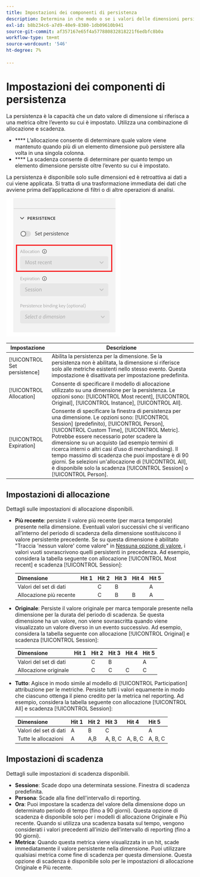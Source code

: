 ```yaml
---
title: Impostazioni dei componenti di persistenza
description: Determina in che modo o se i valori delle dimensioni persistono da un evento all’altro.
exl-id: b8b234c6-a7d9-40e9-8380-1db09610b941
source-git-commit: af357167e65f4a577880832818221f6edbfc8b0a
workflow-type: tm+mt
source-wordcount: '546'
ht-degree: 7%

---
```



# Impostazioni dei componenti di persistenza

La persistenza è la capacità che un dato valore di dimensione si riferisca a una metrica oltre l’evento su cui è impostato. Utilizza una combinazione di allocazione e scadenza.

* **** L’allocazione consente di determinare quale valore viene mantenuto quando più di un elemento dimensione può persistere alla volta in una singola colonna.
* **** La scadenza consente di determinare per quanto tempo un elemento dimensione persiste oltre l’evento su cui è impostato.

La persistenza è disponibile solo sulle dimensioni ed è retroattiva ai dati a cui viene applicata. Si tratta di una trasformazione immediata dei dati che avviene prima dell’applicazione di filtri o di altre operazioni di analisi.

![Persistenza](../assets/persistence.png)

| Impostazione | Descrizione |
| --- | --- |
| [!UICONTROL Set persistence] | Abilita la persistenza per la dimensione. Se la persistenza non è abilitata, la dimensione si riferisce solo alle metriche esistenti nello stesso evento. Questa impostazione è disattivata per impostazione predefinita. |
| [!UICONTROL Allocation] | Consente di specificare il modello di allocazione utilizzato su una dimensione per la persistenza. Le opzioni sono: [!UICONTROL Most recent], [!UICONTROL Original], [!UICONTROL Instance], [!UICONTROL All]. |
| [!UICONTROL Expiration] | Consente di specificare la finestra di persistenza per una dimensione. Le opzioni sono: [!UICONTROL Session] (predefinito), [!UICONTROL Person], [!UICONTROL Custom Time], [!UICONTROL Metric]. Potrebbe essere necessario poter scadere la dimensione su un acquisto (ad esempio termini di ricerca interni o altri casi d’uso di merchandising). Il tempo massimo di scadenza che puoi impostare è di 90 giorni. Se selezioni un&#39;allocazione di [!UICONTROL All], è disponibile solo la scadenza [!UICONTROL Session] o [!UICONTROL Person]. |

## Impostazioni di allocazione

Dettagli sulle impostazioni di allocazione disponibili.

* **Più recente**: persiste il valore più recente (per marca temporale) presente nella dimensione. Eventuali valori successivi che si verificano all’interno del periodo di scadenza della dimensione sostituiscono il valore persistente precedente. Se su questa dimensione è abilitato &quot;Traccia &#39;nessun valore&#39; come valore&quot; in [Nessuna opzione di valore](no-value-options.md), i valori vuoti sovrascrivono quelli persistenti in precedenza. Ad esempio, considera la tabella seguente con allocazione [!UICONTROL Most recent] e scadenza [!UICONTROL Session]:

   | Dimensione | Hit 1 | Hit 2 | Hit 3 | Hit 4 | Hit 5 |
   | --- | --- | --- | --- | --- | --- |
   | Valori del set di dati |  | C | B |  | A |
   | Allocazione più recente |  | C | B | B | A |

* **Originale**: Persiste il valore originale per marca temporale presente nella dimensione per la durata del periodo di scadenza. Se questa dimensione ha un valore, non viene sovrascritta quando viene visualizzato un valore diverso in un evento successivo. Ad esempio, considera la tabella seguente con allocazione [!UICONTROL Original] e scadenza [!UICONTROL Session]:

   | Dimensione | Hit 1 | Hit 2 | Hit 3 | Hit 4 | Hit 5 |
   | --- | --- | --- | --- | --- | --- |
   | Valori del set di dati |  | C | B |  | A |
   | Allocazione originale |  | C | C | C | C |

* **Tutto**: Agisce in modo simile al modello di  [!UICONTROL Participation] attribuzione per le metriche. Persiste tutti i valori equamente in modo che ciascuno ottenga il pieno credito per la metrica nel reporting. Ad esempio, considera la tabella seguente con allocazione [!UICONTROL All] e scadenza [!UICONTROL Session]:

   | Dimensione | Hit 1 | Hit 2 | Hit 3 | Hit 4 | Hit 5 |
   | --- | --- | --- | --- | --- | --- |
   | Valori del set di dati | A | B | C |  | A |
   | Tutte le allocazioni | A | A,B | A, B, C | A, B, C | A, B, C |

## Impostazioni di scadenza

Dettagli sulle impostazioni di scadenza disponibili.

* **Sessione**: Scade dopo una determinata sessione. Finestra di scadenza predefinita.
* **Persona**: Scade alla fine dell&#39;intervallo di reporting.
* **Ora**: Puoi impostare la scadenza del valore della dimensione dopo un determinato periodo di tempo (fino a 90 giorni). Questa opzione di scadenza è disponibile solo per i modelli di allocazione Originale e Più recente. Quando si utilizza una scadenza basata sul tempo, vengono considerati i valori precedenti all’inizio dell’intervallo di reporting (fino a 90 giorni).
* **Metrica**: Quando questa metrica viene visualizzata in un hit, scade immediatamente il valore persistente nella dimensione. Puoi utilizzare qualsiasi metrica come fine di scadenza per questa dimensione. Questa opzione di scadenza è disponibile solo per le impostazioni di allocazione Originale e Più recente.
